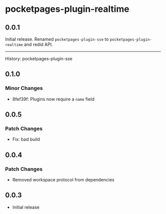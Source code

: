 # pocketpages-plugin-realtime

## 0.0.1

Initial release. Renamed `pocketpages-plugin-sse` to `pocketpages-plugin-realtime` and redid API.

---

History: pocketpages-plugin-sse

## 0.1.0

### Minor Changes

- 8fef39f: Plugins now require a `name` field

## 0.0.5

### Patch Changes

- Fix: bad build

## 0.0.4

### Patch Changes

- Removed workspace protocol from dependencies

## 0.0.3

- Initial release
